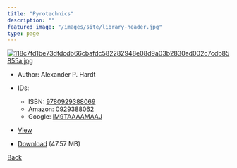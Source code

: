 ```yaml
---
title: "Pyrotechnics"
description: ""
featured_image: "/images/site/library-header.jpg"
type: page
---
```


<a href="https://drive.google.com/uc?export=view&id=11NaL-3JPaXP9wmObhdSiUqOVw9raiyeC" target="_blank">![118c7fd1be73dfdcdb66cbafdc582282948e08d9a03b2830ad002c7cdb85855a.jpg](https://drive.google.com/uc?export=view&id=1Qe94z-zJD9LdXwhATjVYRKKc75r_7Yxw)</a>
* Author: Alexander P. Hardt
* IDs:
  * ISBN: <a href="https://www.worldcat.org/isbn/9780929388069" target="_blank">9780929388069</a>
  * Amazon: <a href="https://www.amazon.com/dp/0929388062" target="_blank">0929388062</a>
  * Google: <a href="https://books.google.com/books?id=lM9TAAAAMAAJ" target="_blank">lM9TAAAAMAAJ</a>
* <a href="https://drive.google.com/uc?export=view&id=11NaL-3JPaXP9wmObhdSiUqOVw9raiyeC" target="_blank">View</a>

* [Download](https://drive.google.com/uc?export=download&id=11NaL-3JPaXP9wmObhdSiUqOVw9raiyeC) (47.57 MB)

[Back](/library/)
